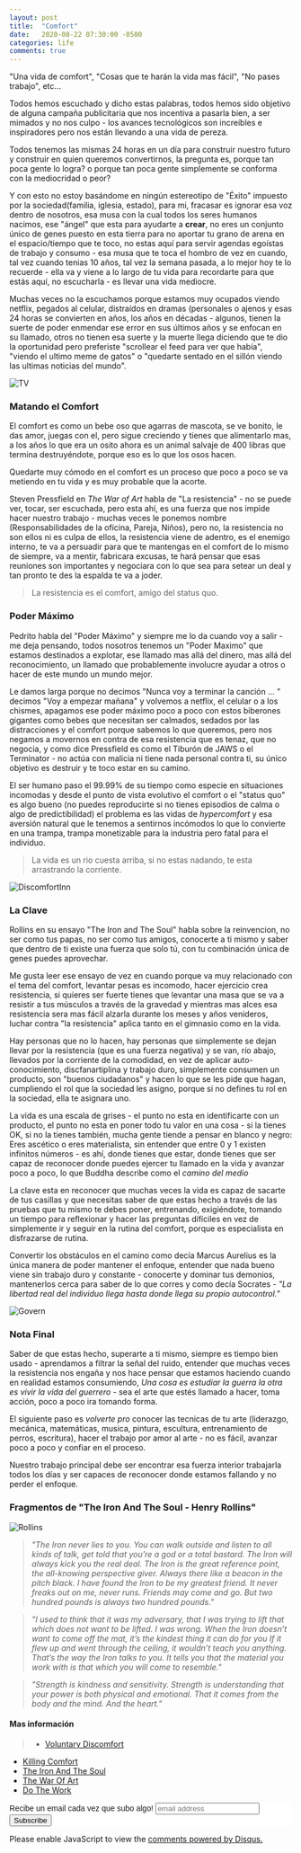 ```yaml
---
layout: post
title:  "Comfort"
date:   2020-08-22 07:30:00 -0500
categories: life
comments: true
---
```

"Una vida de comfort", "Cosas que te harán la vida mas fácil", "No pases trabajo", etc...

Todos hemos escuchado y dicho estas palabras, todos hemos sido objetivo de alguna campaña publicitaria que nos incentiva a pasarla bien, a ser mimados y no nos culpo - los avances tecnológicos son increíbles e inspiradores pero nos están llevando a una vida de pereza.

Todos tenemos las mismas 24 horas en un día para construir nuestro futuro y construir en quien queremos convertirnos, la pregunta es, porque tan poca gente lo logra? o porque tan poca gente simplemente se conforma con la mediocridad o peor?

Y con esto no estoy basándome en ningún estereotipo de "Éxito" impuesto por la sociedad(familia, iglesia, estado), para mi, fracasar es ignorar esa voz dentro de nosotros, esa musa con la cual todos los seres humanos nacimos, ese "ángel" que esta para ayudarte a **crear**, no eres un conjunto único de genes puesto en esta tierra para no aportar tu grano de arena en el espacio/tiempo que te toco, no estas aquí para servir agendas egoístas de trabajo y consumo - esa musa que te toca el hombro de vez en cuando, tal vez cuando tenias 10 años, tal vez la semana pasada, a lo mejor hoy te lo recuerde - ella va y viene a lo largo de tu vida para recordarte para que estás aquí, no escucharla - es llevar una vida mediocre.

Muchas veces no la escuchamos porque estamos muy ocupados viendo netflix, pegados al celular, distraídos en dramas (personales o ajenos y esas 24 horas se convierten en años, los años en décadas - algunos, tienen la suerte de poder enmendar ese error en sus últimos años y se enfocan en su llamado, otros no tienen esa suerte y la muerte llega diciendo que te dio la oportunidad pero preferiste "scrollear el feed para ver que había", "viendo el ultimo meme de gatos" o "quedarte sentado en el sillón viendo las ultimas noticias del mundo".

![TV](https://github.com/petesect18/notas/assets/skeletor.jpg)

### Matando el Comfort ###

El comfort es como un bebe oso que agarras de mascota, se ve bonito, le das amor, juegas con el, pero sigue creciendo y tienes que alimentarlo mas, a los años lo que era un osito ahora es un animal salvaje de 400 libras que termina destruyéndote, porque eso es lo que los osos hacen.

Quedarte muy cómodo en el comfort es un proceso que poco a poco se va metiendo en tu vida y es muy probable que la acorte.

Steven Pressfield en *The War of Art* habla de "La resistencia" - no se puede ver, tocar, ser escuchada, pero esta ahí, es una fuerza que nos impide hacer nuestro trabajo - muchas veces le ponemos nombre (Responsabilidades de la oficina, Pareja, Niños), pero no, la resistencia no son ellos ni es culpa de ellos, la resistencia viene de adentro, es el enemigo interno, te va a persuadir para que te mantengas en el comfort de lo mismo de siempre, va a mentir, fabricara excusas, te hará pensar que esas reuniones son importantes y negociara con lo que sea para setear un deal y tan pronto te des la espalda te va a joder.

> La resistencia es el comfort, amigo del status quo.

### Poder Máximo ###

Pedrito habla del "Poder Máximo" y siempre me lo da cuando voy a salir - me deja pensando, todos nosotros tenemos un "Poder Maximo" que estamos destinados a explotar, ese llamado mas allá del dinero, mas allá del reconocimiento, un llamado que probablemente involucre ayudar a otros o hacer de este mundo un mundo mejor.

Le damos larga porque no decimos "Nunca voy a terminar la canción ... " decimos "Voy a empezar mañana" y volvemos a netflix, el celular o a los chismes, apagamos ese poder máximo poco a poco con estos biberones gigantes como bebes que necesitan ser calmados, sedados por las distracciones y el comfort porque sabemos lo que queremos, pero nos negamos a movernos en contra de esa resistencia que es tenaz, que no negocia, y como dice Pressfield es como el Tiburón de JAWS o el Terminator - no actúa con malicia ni tiene nada personal contra ti, su único objetivo es destruir y te toco estar en su camino.

El ser humano paso el 99.99% de su tiempo como especie en situaciones incomodas y desde el punto de vista evolutivo el comfort o el "status quo" es algo bueno (no puedes reproducirte si no tienes episodios de calma o algo de predictibilidad) el problema es las vidas de *hypercomfort* y esa aversión natural que le tenemos a sentirnos incómodos lo que lo convierte en una trampa, trampa monetizable para la industria pero fatal para el individuo.

> La vida es un rio cuesta arriba, si no estas nadando, te esta arrastrando la corriente.

![DiscomfortInn](https://farm9.staticflickr.com/8517/8544197687_4c878e8bfe_z.jpg)

### La Clave ###

Rollins en su ensayo "The Iron and The Soul" habla sobre la reinvencion, no ser como tus papas, no ser como tus amigos, conocerte a ti mismo y saber que dentro de ti existe una fuerza que solo tú, con tu combinación única de genes puedes aprovechar.

Me gusta leer ese ensayo de vez en cuando porque va muy relacionado con el tema del comfort, levantar pesas es incomodo, hacer ejercicio crea resistencia, si quieres ser fuerte tienes que levantar una masa que se va a resistir a tus músculos a través de la gravedad y mientras mas alces esa resistencia sera mas fácil alzarla durante los meses y años venideros, luchar contra "la resistencia" aplica tanto en el gimnasio como en la vida.

Hay personas que no lo hacen, hay personas que simplemente se dejan llevar por la resistencia (que es una fuerza negativa) y se van, río abajo, llevados por la corriente de la comodidad, en vez de aplicar auto-conocimiento, discfanartiplina y trabajo duro, simplemente consumen un producto, son "buenos ciudadanos" y hacen lo que se les pide que hagan, cumpliendo el rol que la sociedad les asigno, porque si no defines tu rol en la sociedad, ella te asignara uno.

La vida es una escala de grises - el punto no esta en identificarte con un producto, el punto no esta en poner todo tu valor en una cosa - si la tienes OK, si no la tienes también, mucha gente tiende a pensar en blanco y negro: Eres ascético o eres materialista, sin entender que entre 0 y 1 existen infinitos números - es ahí, donde tienes que estar, donde tienes que ser capaz de reconocer donde puedes ejercer tu llamado en la vida y avanzar poco a poco, lo que Buddha describe como el *camino del medio*

La clave esta en reconocer que muchas veces la vida es capaz de sacarte de tus casillas y que necesitas saber de que estas hecho a través de las pruebas que tu mismo te debes poner, entrenando, exigiéndote, tomando un tiempo para reflexionar y hacer las preguntas difíciles en vez de simplemente ir y seguir en la rutina del comfort, porque es especialista en disfrazarse de rutina.

Convertir los obstáculos en el camino como decía Marcus Aurelius es la única manera de poder mantener el enfoque, entender que nada bueno viene sin trabajo duro y constante - conocerte y dominar tus demonios, mantenerlos cerca para saber de lo que corres y como decía Socrates - *"La libertad real del individuo llega hasta donde llega su propio autocontrol."*

![Govern](https://www.azquotes.com/picture-quotes/quote-those-who-will-not-govern-themselves-are-condemned-to-find-masters-to-govern-over-them-steven-pressfield-82-25-52.jpg)

### Nota Final ###

Saber de que estas hecho, superarte a ti mismo, siempre es tiempo bien usado - aprendamos a filtrar la señal del ruido, entender que muchas veces la resistencia nos engaña y nos hace pensar que estamos haciendo cuando en realidad estamos consumiendo, *Una cosa es estudiar la guerra la otra es vivir la vida del guerrero* - sea el arte que estés llamado a hacer, toma acción, poco a poco ira tomando forma.

El siguiente paso es *volverte pro* conocer las tecnicas de tu arte (liderazgo, mecánica, matemáticas,  musica, pintura, escultura, entrenamiento de perros, escritura), hacer el trabajo por amor al arte - no es fácil, avanzar poco a poco y confiar en el proceso.

Nuestro trabajo principal debe ser encontrar esa fuerza interior trabajarla todos los días y ser capaces de reconocer donde estamos fallando y no perder el enfoque.

### Fragmentos de "The Iron And The Soul - Henry Rollins" ###

![Rollins](https://github.com/petesect18/notas/assets/rollins.jpg)

> *"The Iron never lies to you. You can walk outside and listen to all kinds of talk, get told that you’re a god or a total bastard. The Iron will always kick you the real deal. The Iron is the great reference point, the all-knowing perspective giver. Always there like a beacon in the pitch black. I have found the Iron to be my greatest friend. It never freaks out on me, never runs. Friends may come and go. But two hundred pounds is always two hundred pounds."*

>  *"I used to think that it was my adversary, that I was trying to lift that which does not want to be lifted. I was wrong. When the Iron doesn’t want to come off the mat, it’s the kindest thing it can do for you If it flew up and went through the ceiling, it wouldn’t teach you anything. That’s the way the Iron talks to you. It tells you that the material you work with is that which you will come to resemble."*

> *"Strength is kindness and sensitivity. Strength is understanding that your power is both physical and emotional. That it comes from the body and the mind. And the heart."*

#### Mas información ####
> + [Voluntary Discomfort](https://www.njlifehacks.com/voluntary-discomfort-the-stoic-practice-that-gets-you-comfortable-being-uncomfortable/)
+ [Killing Comfort](https://www.endofthreefitness.com/killing-comfort/)
+ [The Iron And The Soul](https://www.oldtimestrongman.com/articles/the-iron-by-henry-rollins/)
+ [The War Of Art](https://en.wikipedia.org/wiki/The_War_of_Art_(book))
+ [Do The Work](https://en.wikipedia.org/wiki/Do_the_Work)

<!-- Begin Mailchimp Signup Form -->
<link href="//cdn-images.mailchimp.com/embedcode/slim-10_7.css" rel="stylesheet" type="text/css">
<style type="text/css">
	#mc_embed_signup{background:#fff; clear:left; font:14px Helvetica,Arial,sans-serif; }
	/* Add your own Mailchimp form style overrides in your site stylesheet or in this style block.
	   We recommend moving this block and the preceding CSS link to the HEAD of your HTML file. */
</style>
<div id="mc_embed_signup">
<form action="https://github.us10.list-manage.com/subscribe/post?u=465a624eb72975d9946936fb4&amp;id=43ee4f7817" method="post" id="mc-embedded-subscribe-form" name="mc-embedded-subscribe-form" class="validate" target="_blank" novalidate>
    <div id="mc_embed_signup_scroll">
	<label for="mce-EMAIL">Recibe un email cada vez que subo algo! </label>
	<input type="email" value="" name="EMAIL" class="email" id="mce-EMAIL" placeholder="email address" required>
    <!-- real people should not fill this in and expect good things - do not remove this or risk form bot signups-->
    <div style="position: absolute; left: -5000px;" aria-hidden="true"><input type="text" name="b_465a624eb72975d9946936fb4_43ee4f7817" tabindex="-1" value=""></div>
    <div class="clear"><input type="submit" value="Subscribe" name="subscribe" id="mc-embedded-subscribe" class="button"></div>
    </div>
</form>
</div>

<!--End mc_embed_signup-->

<div id="disqus_thread"></div>
<script>

/**
*  RECOMMENDED CONFIGURATION VARIABLES: EDIT AND UNCOMMENT THE SECTION BELOW TO INSERT DYNAMIC VALUES FROM YOUR PLATFORM OR CMS.
*  LEARN WHY DEFINING THESE VARIABLES IS IMPORTANT: https://disqus.com/admin/universalcode/#configuration-variables*/
/*
var disqus_config = function () {
this.page.url = PAGE_URL;  // Replace PAGE_URL with your page's canonical URL variable
this.page.identifier = PAGE_IDENTIFIER; // Replace PAGE_IDENTIFIER with your page's unique identifier variable
};
*/
(function() { // DON'T EDIT BELOW THIS LINE
var d = document, s = d.createElement('script');
s.src = 'https://petesect18-github-io-notas.disqus.com/embed.js';
s.setAttribute('data-timestamp', +new Date());
(d.head || d.body).appendChild(s);
})();
</script>
<noscript>Please enable JavaScript to view the <a href="https://disqus.com/?ref_noscript">comments powered by Disqus.</a></noscript>

<script id="dsq-count-scr" src="//petesect18-github-io-notas.disqus.com/count.js" async></script>
